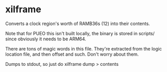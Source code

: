 # xilframe

Converts a clock region's worth of RAMB36s (12) into their
contents.

Note that for PUEO this isn't built locally, the binary is
stored in scripts/ since obviously it needs to be ARM64.

There are tons of magic words in this file. They're extracted
from the logic location file, and then offset and such. Don't
worry about them.

Dumps to stdout, so just do xilframe dump > contents
